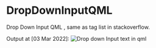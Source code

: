 # DropDownInputQML
Drop Down Input QML , same as tag list in stackoverflow.

Output at [03 Mar 2022]:
![Drop down Input text in qml](https://s6.uupload.ir/files/drop_down_input_text_in_qml_g55.gif)

